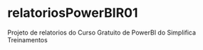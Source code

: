 # relatoriosPowerBIR01
Projeto de relatorios do Curso Gratuito de PowerBI do Simplifica Treinamentos
